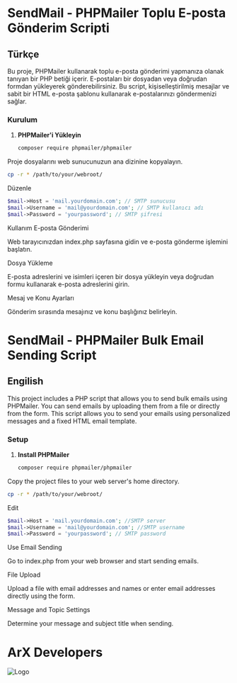 # SendMail - PHPMailer Toplu E-posta Gönderim Scripti

## Türkçe

Bu proje, PHPMailer kullanarak toplu e-posta gönderimi yapmanıza olanak tanıyan bir PHP betiği içerir. E-postaları bir dosyadan veya doğrudan formdan yükleyerek gönderebilirsiniz. Bu script, kişiselleştirilmiş mesajlar ve sabit bir HTML e-posta şablonu kullanarak e-postalarınızı göndermenizi sağlar.

### Kurulum

1. **PHPMailer'i Yükleyin**
   
   ```bash
   composer require phpmailer/phpmailer
   ```

Proje dosyalarını web sunucunuzun ana dizinine kopyalayın.

   ```bash
cp -r * /path/to/your/webroot/
```
Düzenle
```php 
$mail->Host = 'mail.yourdomain.com'; // SMTP sunucusu
$mail->Username = 'mail@yourdomain.com'; // SMTP kullanıcı adı
$mail->Password = 'yourpassword'; // SMTP şifresi
```

Kullanım
E-posta Gönderimi

Web tarayıcınızdan index.php sayfasına gidin ve e-posta gönderme işlemini başlatın.

Dosya Yükleme

E-posta adreslerini ve isimleri içeren bir dosya yükleyin veya doğrudan formu kullanarak e-posta adreslerini girin.

Mesaj ve Konu Ayarları

Gönderim sırasında mesajınız ve konu başlığınız belirleyin.

# SendMail - PHPMailer Bulk Email Sending Script

## Engilish

This project includes a PHP script that allows you to send bulk emails using PHPMailer. You can send emails by uploading them from a file or directly from the form. This script allows you to send your emails using personalized messages and a fixed HTML email template.

### Setup

1. **Install PHPMailer**
   
   ```bash
   composer require phpmailer/phpmailer
   ```

Copy the project files to your web server's home directory.

   ```bash
cp -r * /path/to/your/webroot/
```
Edit
```php 
$mail->Host = 'mail.yourdomain.com'; //SMTP server
$mail->Username = 'mail@yourdomain.com'; //SMTP username
$mail->Password = 'yourpassword'; // SMTP password
```

Use
Email Sending

Go to index.php from your web browser and start sending emails.

File Upload

Upload a file with email addresses and names or enter email addresses directly using the form.

Message and Topic Settings

Determine your message and subject title when sending.

# ArX Developers


  
![Logo](https://arxdevelopers.github.io/assets/img/arx-logo.png)

    